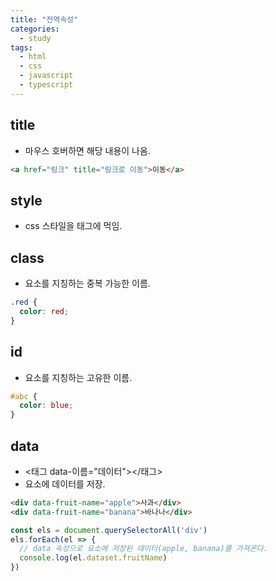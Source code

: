 ```yaml
---
title: "전역속성"
categories:
  - study
tags:
  - html
  - css
  - javascript
  - typescript
---
```


## title
- 마우스 호버하면 해당 내용이 나옴.
```html
<a href="링크" title="링크로 이동">이동</a>
```

## style
- css 스타일을 태그에 먹임.

## class
- 요소를 지칭하는 중복 가능한 이름.
```css
.red {
  color: red;
}
```

## id
- 요소를 지칭하는 고유한 이름.
```css
#abc {
  color: blue;
}
```

## data
- <태그 data-이름="데이터"></태그>
- 요소에 데이터를 저장.
```html
<div data-fruit-name="apple">사과</div>
<div data-fruit-name="banana">바나나</div>
```
```javascript
const els = document.querySelectorAll('div')
els.forEach(el => {
  // data 속성으로 요소에 저장된 데이터(apple, banana)를 가져온다.
  console.log(el.dataset.fruitName)
})
```